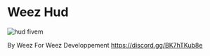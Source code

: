 # Weez Hud


![hud fivem](https://media.discordapp.net/attachments/723841878390472754/947146424062181386/unknown.png)

By Weez For Weez Developpement 
https://discord.gg/BK7hTKub8e
